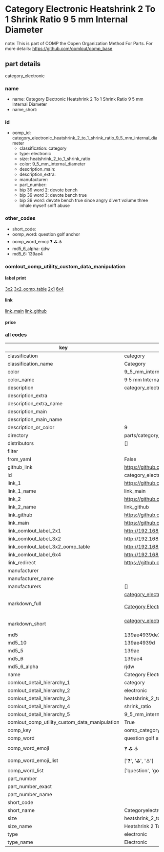 # Category Electronic Heatshrink 2 To 1 Shrink Ratio 9 5 mm Internal Diameter  

note: This is part of OOMP the Oopen Organization Method For Parts. For more details: https://github.com/oomlout/oomp_base

##  part details
  



category_electronic



### name
* name: Category Electronic Heatshrink 2 To 1 Shrink Ratio 9 5 mm Internal Diameter
* name_short: 
### id
* oomp_id: category_electronic_heatshrink_2_to_1_shrink_ratio_9_5_mm_internal_diameter
  * classification: category
  * type: electronic
  * size: heatshrink_2_to_1_shrink_ratio
  * color: 9_5_mm_internal_diameter
  * description_main: 
  * description_extra: 
  * manufacturer: 
  * part_number: 
  * bip 39 word 2: devote bench
  * bip 39 word 3: devote bench true
  * bip 39 word: devote bench true since angry divert volume three inhale myself sniff abuse

### other_codes
* short_code: 
* oomp_word: question golf anchor
* oomp_word_emoji :question: :golf: :anchor:
* md5_6_alpha: rjdw
* md5_6: 139ae4






### oomlout_oomp_utility_custom_data_manipulation
#### label print
[3x2](http://192.168.1.245:1112/?label=oomp%20rjdw)
[3x2_oomp_table](http://192.168.1.108:1112/?label=oomp%20rjdw)
[2x1](http://192.168.1.242:1112/?label=oomp%20rjdw)
[6x4](http://192.168.1.55:1112/?label=oomp%20rjdw)    

#### link

[link_main](https://github.com/oomlout/oomlout_oomp_version_1_messy/tree/main/parts/category_electronic_heatshrink_2_to_1_shrink_ratio_9_5_mm_internal_diameter) [link_github](https://github.com/oomlout/oomlout_oomp_version_1_messy/tree/main/parts/category_electronic_heatshrink_2_to_1_shrink_ratio_9_5_mm_internal_diameter)                             

#### price







### all codes 
| key | value |  
| --- | --- |  
| classification | category |  
| classification_name | Category |  
| color | 9_5_mm_internal_diameter |  
| color_name | 9 5 mm Internal Diameter |  
| description | category_electronic |  
| description_extra |  |  
| description_extra_name |  |  
| description_main |  |  
| description_main_name |  |  
| description_or_color | 9  |  
| directory | parts/category_electronic_heatshrink_2_to_1_shrink_ratio_9_5_mm_internal_diameter |  
| distributors | [] |  
| filter |  |  
| from_yaml | False |  
| github_link | https://github.com/oomlout/oomlout_oomp_part_src/tree/main/parts/category_electronic_heatshrink_2_to_1_shrink_ratio_9_5_mm_internal_diameter |  
| id | category_electronic_heatshrink_2_to_1_shrink_ratio_9_5_mm_internal_diameter |  
| link_1 | https://github.com/oomlout/oomlout_oomp_version_1_messy/tree/main/parts/category_electronic_heatshrink_2_to_1_shrink_ratio_9_5_mm_internal_diameter |  
| link_1_name | link_main |  
| link_2 | https://github.com/oomlout/oomlout_oomp_version_1_messy/tree/main/parts/category_electronic_heatshrink_2_to_1_shrink_ratio_9_5_mm_internal_diameter |  
| link_2_name | link_github |  
| link_github | https://github.com/oomlout/oomlout_oomp_version_1_messy/tree/main/parts/category_electronic_heatshrink_2_to_1_shrink_ratio_9_5_mm_internal_diameter |  
| link_main | https://github.com/oomlout/oomlout_oomp_version_1_messy/tree/main/parts/category_electronic_heatshrink_2_to_1_shrink_ratio_9_5_mm_internal_diameter |  
| link_oomlout_label_2x1 | http://192.168.1.242:1112/?label=oomp%20rjdw |  
| link_oomlout_label_3x2 | http://192.168.1.245:1112/?label=oomp%20rjdw |  
| link_oomlout_label_3x2_oomp_table | http://192.168.1.108:1112/?label=oomp%20rjdw |  
| link_oomlout_label_6x4 | http://192.168.1.55:1112/?label=oomp%20rjdw |  
| link_redirect | https://github.com/oomlout/oomlout_oomp_version_1_messy/tree/main/parts/category_electronic_heatshrink_2_to_1_shrink_ratio_9_5_mm_internal_diameter |  
| manufacturer |  |  
| manufacturer_name |  |  
| manufacturers | [] |  
| markdown_full | [category_electronic_heatshrink_2_to_1_shrink_ratio_9_5_mm_internal_diameter](none)<br>[](none)<br>[Category Electronic Heatshrink 2 To 1 Shrink Ratio 9 5 Mm Internal Diameter](none)<br><br> |  
| markdown_short | [category_electronic_heatshrink_2_to_1_shrink_ratio_9_5_mm_internal_diameter](none)<br><br> |  
| md5 | 139ae4939de11eb8ff047c93d28541e6 |  
| md5_10 | 139ae4939d |  
| md5_5 | 139ae |  
| md5_6 | 139ae4 |  
| md5_6_alpha | rjdw |  
| name | Category Electronic Heatshrink 2 To 1 Shrink Ratio 9 5 mm Internal Diameter |  
| oomlout_detail_hierarchy_1 | category |  
| oomlout_detail_hierarchy_2 | electronic |  
| oomlout_detail_hierarchy_3 | heatshrink_2_to_1 |  
| oomlout_detail_hierarchy_4 | shrink_ratio |  
| oomlout_detail_hierarchy_5 | 9_5_mm_internal_diameter |  
| oomlout_oomp_utility_custom_data_manipulation | True |  
| oomp_key | oomp_category_electronic_heatshrink_2_to_1_shrink_ratio_9_5_mm_internal_diameter |  
| oomp_word | question golf anchor |  
| oomp_word_emoji | :question: :golf: :anchor: |  
| oomp_word_emoji_list | [':question:', ':golf:', ':anchor:'] |  
| oomp_word_list | ['question', 'golf', 'anchor'] |  
| part_number |  |  
| part_number_exact |  |  
| part_number_name |  |  
| short_code |  |  
| short_name | Categoryelectronic |  
| size | heatshrink_2_to_1_shrink_ratio |  
| size_name | Heatshrink 2 To 1 Shrink Ratio |  
| type | electronic |  
| type_name | Electronic |  
